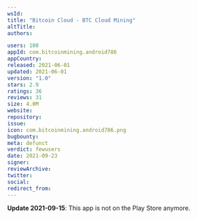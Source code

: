 ```yaml
---
wsId: 
title: "Bitcoin Cloud - BTC Cloud Mining"
altTitle: 
authors:

users: 100
appId: com.bitcoinmining.android786
appCountry: 
released: 2021-06-01
updated: 2021-06-01
version: "1.0"
stars: 2.9
ratings: 36
reviews: 31
size: 4.0M
website: 
repository: 
issue: 
icon: com.bitcoinmining.android786.png
bugbounty: 
meta: defunct
verdict: fewusers
date: 2021-09-23
signer: 
reviewArchive:
twitter: 
social:
redirect_from:
---
```


**Update 2021-09-15**: This app is not on the Play Store anymore.
